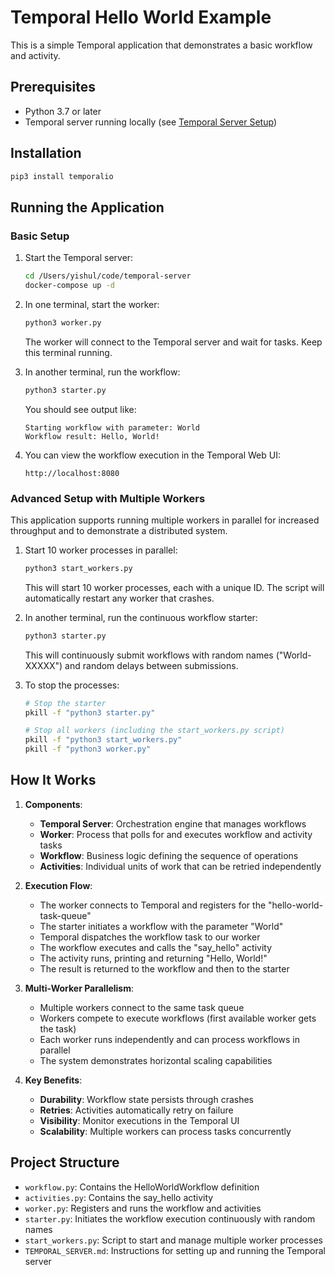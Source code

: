 # Temporal Hello World Example

This is a simple Temporal application that demonstrates a basic workflow and activity.

## Prerequisites

- Python 3.7 or later
- Temporal server running locally (see [Temporal Server Setup](TEMPORAL_SERVER.md))

## Installation

```bash
pip3 install temporalio
```

## Running the Application

### Basic Setup

1. Start the Temporal server:
   ```bash
   cd /Users/yishul/code/temporal-server
   docker-compose up -d
   ```

2. In one terminal, start the worker:
   ```bash
   python3 worker.py
   ```
   The worker will connect to the Temporal server and wait for tasks. Keep this terminal running.

3. In another terminal, run the workflow:
   ```bash
   python3 starter.py
   ```
   You should see output like:
   ```
   Starting workflow with parameter: World
   Workflow result: Hello, World!
   ```

4. You can view the workflow execution in the Temporal Web UI:
   ```
   http://localhost:8080
   ```

### Advanced Setup with Multiple Workers

This application supports running multiple workers in parallel for increased throughput and to demonstrate a distributed system.

1. Start 10 worker processes in parallel:
   ```bash
   python3 start_workers.py
   ```
   This will start 10 worker processes, each with a unique ID. The script will automatically restart any worker that crashes.

2. In another terminal, run the continuous workflow starter:
   ```bash
   python3 starter.py
   ```
   This will continuously submit workflows with random names ("World-XXXXX") and random delays between submissions.

3. To stop the processes:
   ```bash
   # Stop the starter
   pkill -f "python3 starter.py"
   
   # Stop all workers (including the start_workers.py script)
   pkill -f "python3 start_workers.py"
   pkill -f "python3 worker.py"
   ```

## How It Works

1. **Components**:
   - **Temporal Server**: Orchestration engine that manages workflows
   - **Worker**: Process that polls for and executes workflow and activity tasks
   - **Workflow**: Business logic defining the sequence of operations
   - **Activities**: Individual units of work that can be retried independently

2. **Execution Flow**:
   - The worker connects to Temporal and registers for the "hello-world-task-queue"
   - The starter initiates a workflow with the parameter "World"
   - Temporal dispatches the workflow task to our worker
   - The workflow executes and calls the "say_hello" activity
   - The activity runs, printing and returning "Hello, World!"
   - The result is returned to the workflow and then to the starter

3. **Multi-Worker Parallelism**:
   - Multiple workers connect to the same task queue
   - Workers compete to execute workflows (first available worker gets the task)
   - Each worker runs independently and can process workflows in parallel
   - The system demonstrates horizontal scaling capabilities

4. **Key Benefits**:
   - **Durability**: Workflow state persists through crashes
   - **Retries**: Activities automatically retry on failure
   - **Visibility**: Monitor executions in the Temporal UI
   - **Scalability**: Multiple workers can process tasks concurrently

## Project Structure

- `workflow.py`: Contains the HelloWorldWorkflow definition
- `activities.py`: Contains the say_hello activity
- `worker.py`: Registers and runs the workflow and activities
- `starter.py`: Initiates the workflow execution continuously with random names
- `start_workers.py`: Script to start and manage multiple worker processes
- `TEMPORAL_SERVER.md`: Instructions for setting up and running the Temporal server 